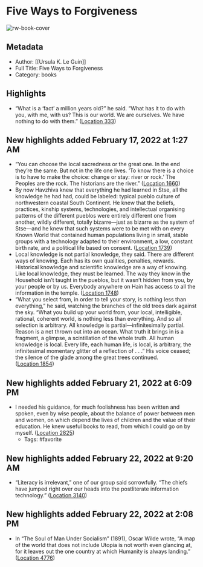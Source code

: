 # Five Ways to Forgiveness

![rw-book-cover](https://m.media-amazon.com/images/I/81yWuy-o2XL._SY160.jpg)

## Metadata
- Author: [[Ursula K. Le Guin]]
- Full Title: Five Ways to Forgiveness
- Category: books

## Highlights
- “What is a ‘fact’ a million years old?” he said. “What has it to do with you, with me, with us? This is our world. We are ourselves. We have nothing to do with them.” ([Location 333](https://readwise.io/to_kindle?action=open&asin=B073NNZWX7&location=333))
## New highlights added February 17, 2022 at 1:27 AM
- “You can choose the local sacredness or the great one. In the end they’re the same. But not in the life one lives. ‘To know there is a choice is to have to make the choice: change or stay: river or rock.’ The Peoples are the rock. The historians are the river.” ([Location 1660](https://readwise.io/to_kindle?action=open&asin=B073NNZWX7&location=1660))
- By now Havzhiva knew that everything he had learned in Stse, all the knowledge he had had, could be labeled: typical pueblo culture of northwestern coastal South Continent. He knew that the beliefs, practices, kinship systems, technologies, and intellectual organising patterns of the different pueblos were entirely different one from another, wildly different, totally bizarre—just as bizarre as the system of Stse—and he knew that such systems were to be met with on every Known World that contained human populations living in small, stable groups with a technology adapted to their environment, a low, constant birth rate, and a political life based on consent. ([Location 1739](https://readwise.io/to_kindle?action=open&asin=B073NNZWX7&location=1739))
- Local knowledge is not partial knowledge, they said. There are different ways of knowing. Each has its own qualities, penalties, rewards. Historical knowledge and scientific knowledge are a way of knowing. Like local knowledge, they must be learned. The way they know in the Household isn’t taught in the pueblos, but it wasn’t hidden from you, by your people or by us. Everybody anywhere on Hain has access to all the information in the temple. ([Location 1748](https://readwise.io/to_kindle?action=open&asin=B073NNZWX7&location=1748))
- “What you select from, in order to tell your story, is nothing less than everything,” he said, watching the branches of the old trees dark against the sky. “What you build up your world from, your local, intelligible, rational, coherent world, is nothing less than everything. And so all selection is arbitrary. All knowledge is partial—infinitesimally partial. Reason is a net thrown out into an ocean. What truth it brings in is a fragment, a glimpse, a scintillation of the whole truth. All human knowledge is local. Every life, each human life, is local, is arbitrary, the infinitesimal momentary glitter of a reflection of . . .” His voice ceased; the silence of the glade among the great trees continued. ([Location 1854](https://readwise.io/to_kindle?action=open&asin=B073NNZWX7&location=1854))
## New highlights added February 21, 2022 at 6:09 PM
- I needed his guidance, for much foolishness has been written and spoken, even by wise people, about the balance of power between men and women, on which depend the lives of children and the value of their education. He knew useful books to read, from which I could go on by myself. ([Location 2825](https://readwise.io/to_kindle?action=open&asin=B073NNZWX7&location=2825))
    - Tags: #favorite 
## New highlights added February 22, 2022 at 9:20 AM
- “Literacy is irrelevant,” one of our group said sorrowfully. “The chiefs have jumped right over our heads into the postliterate information technology.” ([Location 3140](https://readwise.io/to_kindle?action=open&asin=B073NNZWX7&location=3140))
## New highlights added February 22, 2022 at 2:08 PM
- In “The Soul of Man Under Socialism” (1891), Oscar Wilde wrote, “A map of the world that does not include Utopia is not worth even glancing at, for it leaves out the one country at which Humanity is always landing.” ([Location 4776](https://readwise.io/to_kindle?action=open&asin=B073NNZWX7&location=4776))
